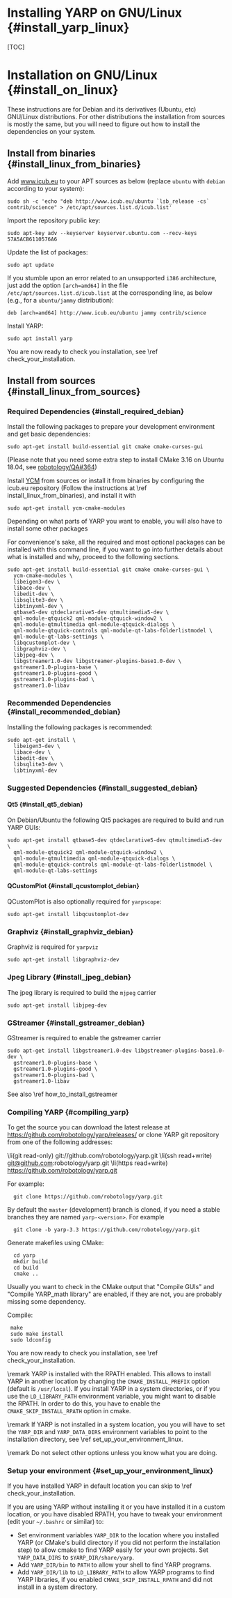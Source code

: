 Installing YARP on GNU/Linux                               {#install_yarp_linux}
============================

[TOC]

Installation on GNU/Linux                                    {#install_on_linux}
=========================

These instructions are for Debian and its derivatives (Ubuntu, etc) GNU/Linux
distributions. For other distributions the installation from sources is mostly
the same, but you will need to figure out how to install the dependencies on
your system.


Install from binaries                             {#install_linux_from_binaries}
---------------------

Add www.icub.eu to your APT sources as below (replace `ubuntu` with `debian` according to your system):

~~~{.sh}
sudo sh -c 'echo "deb http://www.icub.eu/ubuntu `lsb_release -cs` contrib/science" > /etc/apt/sources.list.d/icub.list'
~~~

Import the repository public key:

~~~{.sh}
sudo apt-key adv --keyserver keyserver.ubuntu.com --recv-keys 57A5ACB6110576A6
~~~

Update the list of packages:

~~~{.sh}
sudo apt update
~~~

If you stumble upon an error related to an unsupported `i386` architecture, just add the option `[arch=amd64]` in the file `/etc/apt/sources.list.d/icub.list`
at the corresponding line, as below (e.g., for a `ubuntu/jammy` distribution):

~~~
deb [arch=amd64] http://www.icub.eu/ubuntu jammy contrib/science
~~~

Install YARP:

~~~{.sh}
sudo apt install yarp
~~~

You are now ready to check you installation, see \ref check_your_installation.





Install from sources                               {#install_linux_from_sources}
--------------------

### Required Dependencies                             {#install_required_debian}


Install the following packages to prepare your development environment and get
basic dependencies:

~~~{.sh}
sudo apt-get install build-essential git cmake cmake-curses-gui
~~~

(Please note that you need some extra step to install CMake 3.16 on
Ubuntu 18.04, see
[robotology/QA#364](https://github.com/robotology/QA/issues/364))


Install [YCM](https://github.com/robotology/ycm/) from sources or install it
from binaries by configuring the icub.eu repository (Follow the instructions at
\ref install_linux_from_binaries), and install it with

~~~{.sh}
sudo apt-get install ycm-cmake-modules
~~~

Depending on what parts of YARP you want to enable, you will also have to
install some other packages


For convenience's sake, all the required and most optional packages can be
installed with this command line, if you want to go into further details about
what is installed and why, proceed to the following sections.

~~~{.sh}
sudo apt-get install build-essential git cmake cmake-curses-gui \
  ycm-cmake-modules \
  libeigen3-dev \
  libace-dev \
  libedit-dev \
  libsqlite3-dev \
  libtinyxml-dev \
  qtbase5-dev qtdeclarative5-dev qtmultimedia5-dev \
  qml-module-qtquick2 qml-module-qtquick-window2 \
  qml-module-qtmultimedia qml-module-qtquick-dialogs \
  qml-module-qtquick-controls qml-module-qt-labs-folderlistmodel \
  qml-module-qt-labs-settings \
  libqcustomplot-dev \
  libgraphviz-dev \
  libjpeg-dev \
  libgstreamer1.0-dev libgstreamer-plugins-base1.0-dev \
  gstreamer1.0-plugins-base \
  gstreamer1.0-plugins-good \
  gstreamer1.0-plugins-bad \
  gstreamer1.0-libav
~~~


### Recommended Dependencies                       {#install_recommended_debian}

Installing the following packages is recommended:

~~~{.sh}
sudo apt-get install \
  libeigen3-dev \
  libace-dev \
  libedit-dev \
  libsqlite3-dev \
  libtinyxml-dev
~~~

### Suggested Dependencies                           {#install_suggested_debian}

#### Qt5                                                   {#install_qt5_debian}

On Debian/Ubuntu the following Qt5 packages are required to build and run YARP
GUIs:

~~~{.sh}
sudo apt-get install qtbase5-dev qtdeclarative5-dev qtmultimedia5-dev \
  qml-module-qtquick2 qml-module-qtquick-window2 \
  qml-module-qtmultimedia qml-module-qtquick-dialogs \
  qml-module-qtquick-controls qml-module-qt-labs-folderlistmodel \
  qml-module-qt-labs-settings
~~~


#### QCustomPlot                                   {#install_qcustomplot_debian}

QCustomPlot is also optionally required for `yarpscope`:

~~~{.sh}
sudo apt-get install libqcustomplot-dev
~~~


### Graphviz                                          {#install_graphviz_debian}

Graphviz is required for `yarpviz`

~~~{.sh}
sudo apt-get install libgraphviz-dev
~~~


### Jpeg Library                                          {#install_jpeg_debian}

The jpeg library is required to build the `mjpeg` carrier

~~~{.sh}
sudo apt-get install libjpeg-dev
~~~


### GStreamer                                        {#install_gstreamer_debian}

GStreamer is required to enable the gstreamer carrier

~~~{.sh}
sudo apt-get install libgstreamer1.0-dev libgstreamer-plugins-base1.0-dev \
  gstreamer1.0-plugins-base \
  gstreamer1.0-plugins-good \
  gstreamer1.0-plugins-bad \
  gstreamer1.0-libav
~~~

See also \ref how_to_install_gstreamer


### Compiling YARP                                             {#compiling_yarp}

To get the source you can download the latest release at
https://github.com/robotology/yarp/releases/
or clone YARP git repository from one of the following addresses:

\li(git read-only) git://github.com/robotology/yarp.git
\li(ssh read+write) git@github.com:robotology/yarp.git
\li(https read+write) https://github.com/robotology/yarp.git

For example:

~~~{.sh}
  git clone https://github.com/robotology/yarp.git
~~~

By default the `master` (development) branch is cloned, if you need a stable
branches they are named `yarp-<version>`. For example

~~~{.sh}
  git clone -b yarp-3.3 https://github.com/robotology/yarp.git
~~~


Generate makefiles using CMake:

~~~{.sh}
  cd yarp
  mkdir build
  cd build
  cmake ..
~~~

Usually you want to check in the CMake output that "Compile GUIs" and
"Compile YARP_math library" are enabled, if they are not, you are probably
missing some dependency.


Compile:

~~~{.sh}
 make
 sudo make install
 sudo ldconfig
~~~

You are now ready to check you installation, see \ref check_your_installation.

\remark YARP is installed with the RPATH enabled. This allows to install YARP in
another location by changing the `CMAKE_INSTALL_PREFIX` option (default is
`/usr/local`). If you install YARP in a system directories, or if you use the
`LD_LIBRARY_PATH` environment variable, you might want to disable the RPATH.
In order to do this, you have to enable the `CMAKE_SKIP_INSTALL_RPATH` option
in cmake.

\remark If YARP is not installed in a system location, you you will have to set
the `YARP_DIR` and `YARP_DATA_DIRS` environment variables to point to the
installation directory, see \ref set_up_your_environment_linux.

\remark Do not select other options unless you know what you are doing.


### Setup your environment                      {#set_up_your_environment_linux}

If you have installed YARP in default location you can skip to
\ref check_your_installation.

If you are using YARP without installing it or you have installed it in a custom
location, or you have disabled RPATH, you have to tweak your environment (edit
your `~/.bashrc` or similar) to:

* Set environment variables `YARP_DIR` to the location where you installed YARP
  (or CMake's build directory if you did not perform the installation step) to
  allow cmake to find YARP easily for your own projects.
  Set `YARP_DATA_DIRS` to `$YARP_DIR/share/yarp`.
* Add `YARP_DIR/bin` to `PATH` to allow your shell to find YARP programs.
* Add `YARP_DIR/lib` to `LD_LIBRARY_PATH` to allow YARP programs to find YARP
  libraries, if you enabled `CMAKE_SKIP_INSTALL_RPATH` and did not install in
  a system directory.
